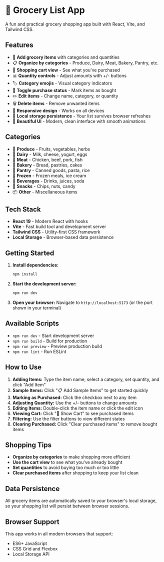 # 🛒 Grocery List App

A fun and practical grocery shopping app built with React, Vite, and Tailwind CSS.

## Features

- 🛒 **Add grocery items** with categories and quantities
- 📋 **Organize by categories** - Produce, Dairy, Meat, Bakery, Pantry, etc.
- 🎯 **Shopping cart view** - See what you've purchased
- 📊 **Quantity controls** - Adjust amounts with +/- buttons
- 🏷️ **Category emojis** - Visual category indicators
- 🔄 **Toggle purchase status** - Mark items as bought
- ✏️ **Edit items** - Change name, category, or quantity
- 🗑️ **Delete items** - Remove unwanted items
- 📱 **Responsive design** - Works on all devices
- 💾 **Local storage persistence** - Your list survives browser refreshes
- 🎨 **Beautiful UI** - Modern, clean interface with smooth animations

## Categories

- 🥬 **Produce** - Fruits, vegetables, herbs
- 🥛 **Dairy** - Milk, cheese, yogurt, eggs
- 🥩 **Meat** - Chicken, beef, pork, fish
- 🍞 **Bakery** - Bread, pastries, cakes
- 🥫 **Pantry** - Canned goods, pasta, rice
- 🧊 **Frozen** - Frozen meals, ice cream
- 🥤 **Beverages** - Drinks, juices, soda
- 🍿 **Snacks** - Chips, nuts, candy
- 📦 **Other** - Miscellaneous items

## Tech Stack

- **React 19** - Modern React with hooks
- **Vite** - Fast build tool and development server
- **Tailwind CSS** - Utility-first CSS framework
- **Local Storage** - Browser-based data persistence

## Getting Started

1. **Install dependencies:**
   ```bash
   npm install
   ```

2. **Start the development server:**
   ```bash
   npm run dev
   ```

3. **Open your browser:**
   Navigate to `http://localhost:5173` (or the port shown in your terminal)

## Available Scripts

- `npm run dev` - Start development server
- `npm run build` - Build for production
- `npm run preview` - Preview production build
- `npm run lint` - Run ESLint

## How to Use

1. **Adding Items:** Type the item name, select a category, set quantity, and click "Add Item"
2. **Sample Items:** Click "📋 Add Sample Items" to get started quickly
3. **Marking as Purchased:** Click the checkbox next to any item
4. **Adjusting Quantity:** Use the +/- buttons to change amounts
5. **Editing Items:** Double-click the item name or click the edit icon
6. **Viewing Cart:** Click "🛒 Show Cart" to see purchased items
7. **Filtering:** Use the filter buttons to view different states
8. **Clearing Purchased:** Click "Clear purchased items" to remove bought items

## Shopping Tips

- **Organize by categories** to make shopping more efficient
- **Use the cart view** to see what you've already bought
- **Set quantities** to avoid buying too much or too little
- **Clear purchased items** after shopping to keep your list clean

## Data Persistence

All grocery items are automatically saved to your browser's local storage, so your shopping list will persist between browser sessions.

## Browser Support

This app works in all modern browsers that support:
- ES6+ JavaScript
- CSS Grid and Flexbox
- Local Storage API
